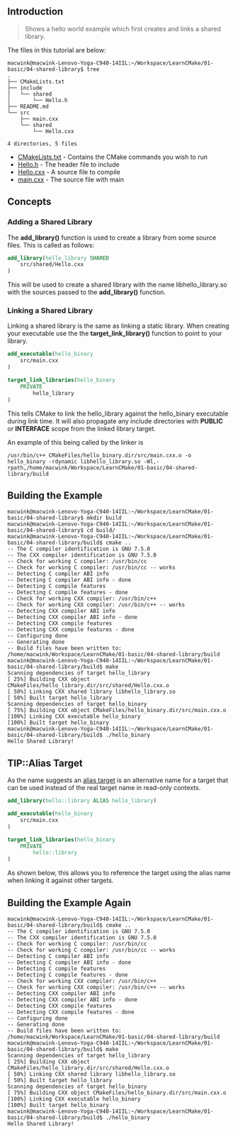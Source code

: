 ## Introduction

> Shows a hello world example which first creates and links a shared library. 

The files in this tutorial are below:

```console
macwink@macwink-Lenovo-Yoga-C940-14IIL:~/Workspace/LearnCMake/01-basic/04-shared-library$ tree
.
├── CMakeLists.txt
├── include
│   └── shared
│       └── Hello.h
├── README.md
└── src
    ├── main.cxx
    └── shared
        └── Hello.cxx

4 directories, 5 files
```

- [CMakeLists.txt]() - Contains the CMake commands you wish to run
- [Hello.h]() - The header file to include
- [Hello.cxx]() - A source file to compile
- [main.cxx]() - The source file with main

## Concepts

### Adding a Shared Library

The **add_library()** function is used to create a library from some source files. This is called as follows:

```cmake
add_library(hello_library SHARED 
    src/shared/Hello.cxx
)
```

This will be used to create a shared library with the name libhello_library.so with the sources passed to the **add_library()** function.

### Linking a Shared Library

Linking a shared library is the same as linking a static library. When creating your executable use the the **target_link_library()** function to point to your library.

```cmake
add_executable(hello_binary
    src/main.cxx
)

target_link_libraries(hello_binary
    PRIVATE 
        hello_library
)
```

This tells CMake to link the hello_library against the hello_binary executable during link time. It will also propagate any include directories with **PUBLIC** or **INTERFACE** scope from the linked library target.

An example of this being called by the linker is

```console
/usr/bin/c++ CMakeFiles/hello_binary.dir/src/main.cxx.o -o hello_binary -rdynamic libhello_library.so -Wl,-rpath,/home/macwink/Workspace/LearnCMake/01-basic/04-shared-library/build
```

## Building the Example
```console
macwink@macwink-Lenovo-Yoga-C940-14IIL:~/Workspace/LearnCMake/01-basic/04-shared-library$ mkdir build
macwink@macwink-Lenovo-Yoga-C940-14IIL:~/Workspace/LearnCMake/01-basic/04-shared-library$ cd build/
macwink@macwink-Lenovo-Yoga-C940-14IIL:~/Workspace/LearnCMake/01-basic/04-shared-library/build$ cmake ..
-- The C compiler identification is GNU 7.5.0
-- The CXX compiler identification is GNU 7.5.0
-- Check for working C compiler: /usr/bin/cc
-- Check for working C compiler: /usr/bin/cc -- works
-- Detecting C compiler ABI info
-- Detecting C compiler ABI info - done
-- Detecting C compile features
-- Detecting C compile features - done
-- Check for working CXX compiler: /usr/bin/c++
-- Check for working CXX compiler: /usr/bin/c++ -- works
-- Detecting CXX compiler ABI info
-- Detecting CXX compiler ABI info - done
-- Detecting CXX compile features
-- Detecting CXX compile features - done
-- Configuring done
-- Generating done
-- Build files have been written to: /home/macwink/Workspace/LearnCMake/01-basic/04-shared-library/build
macwink@macwink-Lenovo-Yoga-C940-14IIL:~/Workspace/LearnCMake/01-basic/04-shared-library/build$ make
Scanning dependencies of target hello_library
[ 25%] Building CXX object CMakeFiles/hello_library.dir/src/shared/Hello.cxx.o
[ 50%] Linking CXX shared library libhello_library.so
[ 50%] Built target hello_library
Scanning dependencies of target hello_binary
[ 75%] Building CXX object CMakeFiles/hello_binary.dir/src/main.cxx.o
[100%] Linking CXX executable hello_binary
[100%] Built target hello_binary
macwink@macwink-Lenovo-Yoga-C940-14IIL:~/Workspace/LearnCMake/01-basic/04-shared-library/build$ ./hello_binary 
Hello Shared Library!
```

## TIP::Alias Target
As the name suggests an [alias target](https://cmake.org/cmake/help/v3.0/manual/cmake-buildsystem.7.html#alias-targets) is an alternative name for a target that can be used instead of the real target name in read-only contexts.

```cmake
add_library(hello::library ALIAS hello_library)

add_executable(hello_binary
    src/main.cxx
)

target_link_libraries(hello_binary
    PRIVATE 
        hello::library
)
```

As shown below, this allows you to reference the target using the alias name when linking it against other targets.

## Building the Example Again
```console
macwink@macwink-Lenovo-Yoga-C940-14IIL:~/Workspace/LearnCMake/01-basic/04-shared-library/build$ cmake ..
-- The C compiler identification is GNU 7.5.0
-- The CXX compiler identification is GNU 7.5.0
-- Check for working C compiler: /usr/bin/cc
-- Check for working C compiler: /usr/bin/cc -- works
-- Detecting C compiler ABI info
-- Detecting C compiler ABI info - done
-- Detecting C compile features
-- Detecting C compile features - done
-- Check for working CXX compiler: /usr/bin/c++
-- Check for working CXX compiler: /usr/bin/c++ -- works
-- Detecting CXX compiler ABI info
-- Detecting CXX compiler ABI info - done
-- Detecting CXX compile features
-- Detecting CXX compile features - done
-- Configuring done
-- Generating done
-- Build files have been written to: /home/macwink/Workspace/LearnCMake/01-basic/04-shared-library/build
macwink@macwink-Lenovo-Yoga-C940-14IIL:~/Workspace/LearnCMake/01-basic/04-shared-library/build$ make
Scanning dependencies of target hello_library
[ 25%] Building CXX object CMakeFiles/hello_library.dir/src/shared/Hello.cxx.o
[ 50%] Linking CXX shared library libhello_library.so
[ 50%] Built target hello_library
Scanning dependencies of target hello_binary
[ 75%] Building CXX object CMakeFiles/hello_binary.dir/src/main.cxx.o
[100%] Linking CXX executable hello_binary
[100%] Built target hello_binary
macwink@macwink-Lenovo-Yoga-C940-14IIL:~/Workspace/LearnCMake/01-basic/04-shared-library/build$ ./hello_binary 
Hello Shared Library!
```